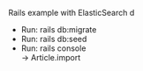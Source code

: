 Rails example with ElasticSearch
 d  
* Run: rails db:migrate
* Run: rails db:seed 
* Run: rails console        
        -> Article.import 

